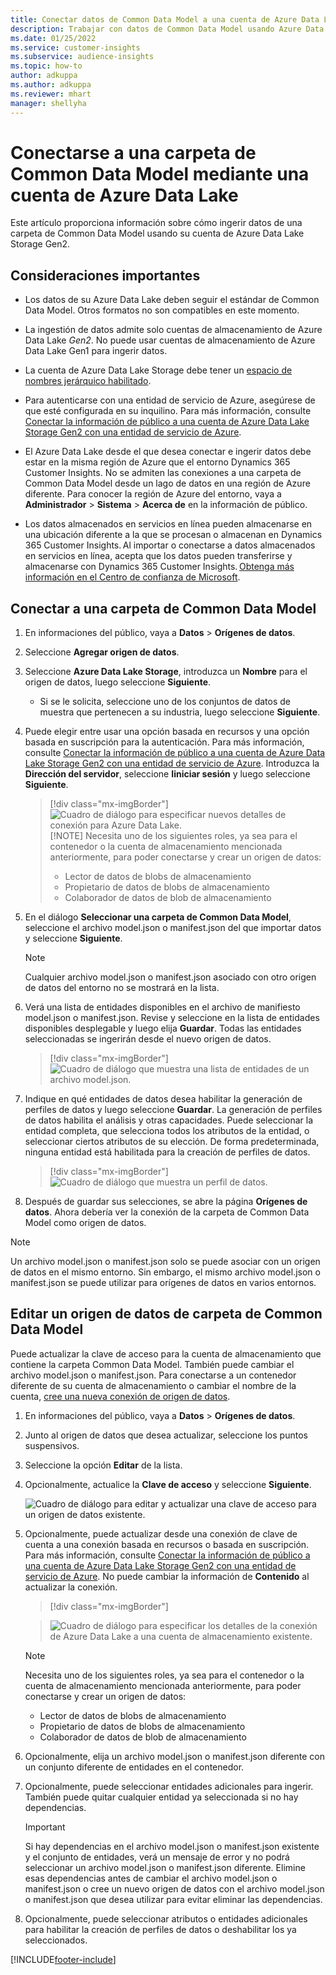 ```yaml
---
title: Conectar datos de Common Data Model a una cuenta de Azure Data Lake
description: Trabajar con datos de Common Data Model usando Azure Data Lake Storage.
ms.date: 01/25/2022
ms.service: customer-insights
ms.subservice: audience-insights
ms.topic: how-to
author: adkuppa
ms.author: adkuppa
ms.reviewer: mhart
manager: shellyha
---
```


# <a name="connect-to-a-common-data-model-folder-using-an-azure-data-lake-account"></a>Conectarse a una carpeta de Common Data Model mediante una cuenta de Azure Data Lake

Este artículo proporciona información sobre cómo ingerir datos de una carpeta de Common Data Model usando su cuenta de Azure Data Lake Storage Gen2.

## <a name="important-considerations"></a>Consideraciones importantes

- Los datos de su Azure Data Lake deben seguir el estándar de Common Data Model. Otros formatos no son compatibles en este momento.

- La ingestión de datos admite solo cuentas de almacenamiento de Azure Data Lake *Gen2*. No puede usar cuentas de almacenamiento de Azure Data Lake Gen1 para ingerir datos.

- La cuenta de Azure Data Lake Storage debe tener un [espacio de nombres jerárquico habilitado](/azure/storage/blobs/data-lake-storage-namespace).

- Para autenticarse con una entidad de servicio de Azure, asegúrese de que esté configurada en su inquilino. Para más información, consulte [Conectar la información de público a una cuenta de Azure Data Lake Storage Gen2 con una entidad de servicio de Azure](connect-service-principal.md).

- El Azure Data Lake desde el que desea conectar e ingerir datos debe estar en la misma región de Azure que el entorno Dynamics 365 Customer Insights. No se admiten las conexiones a una carpeta de Common Data Model desde un lago de datos en una región de Azure diferente. Para conocer la región de Azure del entorno, vaya a **Administrador** > **Sistema** > **Acerca de** en la información de público.

- Los datos almacenados en servicios en línea pueden almacenarse en una ubicación diferente a la que se procesan o almacenan en Dynamics 365 Customer Insights. Al importar o conectarse a datos almacenados en servicios en línea, acepta que los datos pueden transferirse y almacenarse con Dynamics 365 Customer Insights. [Obtenga más información en el Centro de confianza de Microsoft](https://www.microsoft.com/trust-center).

## <a name="connect-to-a-common-data-model-folder"></a>Conectar a una carpeta de Common Data Model

1. En informaciones del público, vaya a **Datos** > **Orígenes de datos**.

1. Seleccione **Agregar origen de datos**.

1. Seleccione **Azure Data Lake Storage**, introduzca un **Nombre** para el origen de datos, luego seleccione **Siguiente**.

   - Si se le solicita, seleccione uno de los conjuntos de datos de muestra que pertenecen a su industria, luego seleccione **Siguiente**. 

1. Puede elegir entre usar una opción basada en recursos y una opción basada en suscripción para la autenticación. Para más información, consulte [Conectar la información de público a una cuenta de Azure Data Lake Storage Gen2 con una entidad de servicio de Azure](connect-service-principal.md). Introduzca la **Dirección del servidor**, seleccione **Iiniciar sesión** y luego seleccione **Siguiente**.
   > [!div class="mx-imgBorder"]
   > ![Cuadro de diálogo para especificar nuevos detalles de conexión para Azure Data Lake.](media/enter-new-storage-details.png)
   > [!NOTE]
   > Necesita uno de los siguientes roles, ya sea para el contenedor o la cuenta de almacenamiento mencionada anteriormente, para poder conectarse y crear un origen de datos:
   >  - Lector de datos de blobs de almacenamiento
   >  - Propietario de datos de blobs de almacenamiento
   >  - Colaborador de datos de blob de almacenamiento

1. En el diálogo **Seleccionar una carpeta de Common Data Model**, seleccione el archivo model.json o manifest.json del que importar datos y seleccione **Siguiente**.
   > [!NOTE]
   > Cualquier archivo model.json o manifest.json asociado con otro origen de datos del entorno no se mostrará en la lista.

1. Verá una lista de entidades disponibles en el archivo de manifiesto model.json o manifest.json. Revise y seleccione en la lista de entidades disponibles desplegable y luego elija **Guardar**. Todas las entidades seleccionadas se ingerirán desde el nuevo origen de datos.
   > [!div class="mx-imgBorder"]
   > ![Cuadro de diálogo que muestra una lista de entidades de un archivo model.json.](media/review-entities.png)

8. Indique en qué entidades de datos desea habilitar la generación de perfiles de datos y luego seleccione **Guardar**. La generación de perfiles de datos habilita el análisis y otras capacidades. Puede seleccionar la entidad completa, que selecciona todos los atributos de la entidad, o seleccionar ciertos atributos de su elección. De forma predeterminada, ninguna entidad está habilitada para la creación de perfiles de datos.
   > [!div class="mx-imgBorder"]
   > ![Cuadro de diálogo que muestra un perfil de datos.](media/dataprofiling-entities.png)

9. Después de guardar sus selecciones, se abre la página **Orígenes de datos**. Ahora debería ver la conexión de la carpeta de Common Data Model como origen de datos.

> [!NOTE]
> Un archivo model.json o manifest.json solo se puede asociar con un origen de datos en el mismo entorno. Sin embargo, el mismo archivo model.json o manifest.json se puede utilizar para orígenes de datos en varios entornos.

## <a name="edit-a-common-data-model-folder-data-source"></a>Editar un origen de datos de carpeta de Common Data Model

Puede actualizar la clave de acceso para la cuenta de almacenamiento que contiene la carpeta Common Data Model. También puede cambiar el archivo model.json o manifest.json. Para conectarse a un contenedor diferente de su cuenta de almacenamiento o cambiar el nombre de la cuenta, [cree una nueva conexión de origen de datos](#connect-to-a-common-data-model-folder).

1. En informaciones del público, vaya a **Datos** > **Orígenes de datos**.

2. Junto al origen de datos que desea actualizar, seleccione los puntos suspensivos.

3. Seleccione la opción **Editar** de la lista.

4. Opcionalmente, actualice la **Clave de acceso** y seleccione **Siguiente**.

   ![Cuadro de diálogo para editar y actualizar una clave de acceso para un origen de datos existente.](media/edit-access-key.png)

5. Opcionalmente, puede actualizar desde una conexión de clave de cuenta a una conexión basada en recursos o basada en suscripción. Para más información, consulte [Conectar la información de público a una cuenta de Azure Data Lake Storage Gen2 con una entidad de servicio de Azure](connect-service-principal.md). No puede cambiar la información de **Contenido** al actualizar la conexión.
   > [!div class="mx-imgBorder"]

   > ![Cuadro de diálogo para especificar los detalles de la conexión de Azure Data Lake a una cuenta de almacenamiento existente.](media/enter-existing-storage-details.png)

   > [!NOTE]
   > Necesita uno de los siguientes roles, ya sea para el contenedor o la cuenta de almacenamiento mencionada anteriormente, para poder conectarse y crear un origen de datos:
   >  - Lector de datos de blobs de almacenamiento
   >  - Propietario de datos de blobs de almacenamiento
   >  - Colaborador de datos de blob de almacenamiento


6. Opcionalmente, elija un archivo model.json o manifest.json diferente con un conjunto diferente de entidades en el contenedor.

7. Opcionalmente, puede seleccionar entidades adicionales para ingerir. También puede quitar cualquier entidad ya seleccionada si no hay dependencias.

   > [!IMPORTANT]
   > Si hay dependencias en el archivo model.json o manifest.json existente y el conjunto de entidades, verá un mensaje de error y no podrá seleccionar un archivo model.json o manifest.json diferente. Elimine esas dependencias antes de cambiar el archivo model.json o manifest.json o cree un nuevo origen de datos con el archivo model.json o manifest.json que desea utilizar para evitar eliminar las dependencias.

8. Opcionalmente, puede seleccionar atributos o entidades adicionales para habilitar la creación de perfiles de datos o deshabilitar los ya seleccionados.   


[!INCLUDE[footer-include](../includes/footer-banner.md)]
